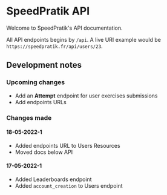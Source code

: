 # SpeedPratik API

Welcome to SpeedPratik's API documentation.

All API endpoints begins by `/api`. A live URI example would be `https://speedpratik.fr/api/users/23`.

## Development notes

### Upcoming changes

- Add an **Attempt** endpoint for user exercises submissions
- Add endpoints URLs

### Changes made

#### 18-05-2022-1

- Added endpoints URL to Users Resources
- Moved docs below API

#### 17-05-2022-1

- Added Leaderboards endpoint
- Added `account_creation` to Users endpoint
